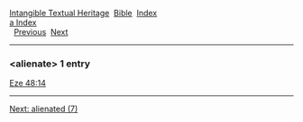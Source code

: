 [Intangible Textual Heritage](../../index)  [Bible](../index) 
[Index](index)   
[a Index](_a_)  
  [Previous](c00398)  [Next](c00400) 

------------------------------------------------------------------------

### &lt;alienate&gt; 1 entry

[Eze 48:14](../kjv/eze048.htm#014)  

------------------------------------------------------------------------

[Next: alienated (7)](c00400)
